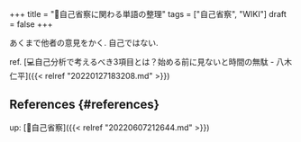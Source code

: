 +++
title = "📝自己省察に関わる単語の整理"
tags = ["自己省察", "WIKI"]
draft = false
+++

あくまで他者の意見をかく. 自己ではない.

ref. [💻自己分析で考えるべき3項目とは？始める前に見ないと時間の無駄 - 八木仁平]({{< relref "20220127183208.md" >}})


## References {#references}

up: [📝自己省察]({{< relref "20220607212644.md" >}})
